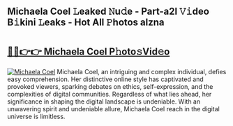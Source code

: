 ## Michaela Coel 𝙻eaked 𝙽u𝚍e - Part-a2l 𝚅𝚒deo B𝚒kini 𝙻eaks - Hot All 𝙿hotos alzna

# <h2><a href="http://ld2zmof.urlbe.top/?page=Michaela+Coel">🔗🔗👉👉 Michaela Coel P𝚑oto𝚜Vid𝚎o</a></h2>

[![Michaela Coel](https://i.imgur.com/eBuTRDB.gif)](http://ld2zmof.urlbe.top/?page=Michaela+Coel)
Michaela Coel, an intriguing and complex individual, defies easy comprehension. Her distinctive online style has captivated and provoked viewers, sparking debates on ethics, self-expression, and the complexities of digital communities. Regardless of what lies ahead, her significance in shaping the digital landscape is undeniable. With an unwavering spirit and undeniable allure, Michaela Coel reach in the digital universe is limitless.

